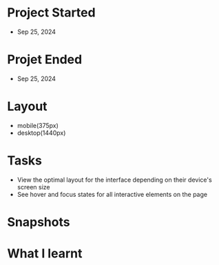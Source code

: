 # Project Started
- Sep 25, 2024

# Projet Ended
- Sep 25, 2024

# Layout
- mobile(375px)
- desktop(1440px)

# Tasks
- View the optimal layout for the interface depending on their device's screen size
- See hover and focus states for all interactive elements on the page

# Snapshots

# What I learnt
